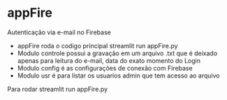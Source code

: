 # appFire
Autenticação via e-mail no Firebase

* appFire roda o codigo principal streamlit run appFire.py
* Modulo controle possui a gravação em um arquivo .txt que é deixado apenas para leitura do e-mail, data do exato momento do Login
* Modulo config é as configurações de conexão com Firebase
* Modulo usr é para listar os usuarios admin que tem acesso ao arquivo 



Para rodar streamlit run appFire.py
